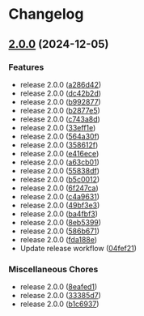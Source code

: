 # Changelog

## [2.0.0](https://github.com/IsraelDeveloperMaster/RealeseProject/compare/1.0.0...v2.0.0) (2024-12-05)


### Features

* release 2.0.0 ([a286d42](https://github.com/IsraelDeveloperMaster/RealeseProject/commit/a286d4299543063f8ff29f435ab855ff0de841e7))
* release 2.0.0 ([dc42b2d](https://github.com/IsraelDeveloperMaster/RealeseProject/commit/dc42b2dc9d3f1f2930f9ad7a47f8947a6dc7bb70))
* release 2.0.0 ([b992877](https://github.com/IsraelDeveloperMaster/RealeseProject/commit/b99287711bec9875da5cc36fade15a7f02e2e646))
* release 2.0.0 ([b2877e5](https://github.com/IsraelDeveloperMaster/RealeseProject/commit/b2877e5eb01c3a9f7e8ab887e74cf657028dff2f))
* release 2.0.0 ([c743a8d](https://github.com/IsraelDeveloperMaster/RealeseProject/commit/c743a8df2fe8deec8fdb2bb1454d725ad12d3b05))
* release 2.0.0 ([33eff1e](https://github.com/IsraelDeveloperMaster/RealeseProject/commit/33eff1e3bd4521492b9950791e8058ebcf65de2f))
* release 2.0.0 ([564a30f](https://github.com/IsraelDeveloperMaster/RealeseProject/commit/564a30fd45ff2a5984aa8f6b490094172158deb8))
* release 2.0.0 ([358612f](https://github.com/IsraelDeveloperMaster/RealeseProject/commit/358612f74bf6800c73a4e4e2f790f87e8f8438a9))
* release 2.0.0 ([e416ece](https://github.com/IsraelDeveloperMaster/RealeseProject/commit/e416ecea07e3d4cd4f33dbcda2de3aa55c06085f))
* release 2.0.0 ([a63cb01](https://github.com/IsraelDeveloperMaster/RealeseProject/commit/a63cb0122bfde2f851021bb3e99f55150c09dfaa))
* release 2.0.0 ([55838df](https://github.com/IsraelDeveloperMaster/RealeseProject/commit/55838dff90f100afffb027fa70b7f50449af16a2))
* release 2.0.0 ([b5c0012](https://github.com/IsraelDeveloperMaster/RealeseProject/commit/b5c001264e05daf120ba6881a02e20f8c8241ec0))
* release 2.0.0 ([6f247ca](https://github.com/IsraelDeveloperMaster/RealeseProject/commit/6f247ca33d42ce39c9f405b49f6d86ff8ce1eaa4))
* release 2.0.0 ([c4a9631](https://github.com/IsraelDeveloperMaster/RealeseProject/commit/c4a96310ca13d85d8da13e9cb75a5d139169915d))
* release 2.0.0 ([49bf3e3](https://github.com/IsraelDeveloperMaster/RealeseProject/commit/49bf3e30f9844891eec25bc6ecdf22a27a8656c3))
* release 2.0.0 ([ba4fbf3](https://github.com/IsraelDeveloperMaster/RealeseProject/commit/ba4fbf3a2d2485b9cc1729c62d7878cf9b43e94f))
* release 2.0.0 ([8eb5399](https://github.com/IsraelDeveloperMaster/RealeseProject/commit/8eb5399afbbb47999581097ce0b7fc7b13fd323f))
* release 2.0.0 ([586b671](https://github.com/IsraelDeveloperMaster/RealeseProject/commit/586b671098634d3ff535138b41b80ae3cc3bc13b))
* release 2.0.0 ([fda188e](https://github.com/IsraelDeveloperMaster/RealeseProject/commit/fda188eb4d656301a2520be5a0c0dc90d8cad19c))
* Update release workflow ([04fef21](https://github.com/IsraelDeveloperMaster/RealeseProject/commit/04fef21060d27540a11b47960406e25eaa8561e1))


### Miscellaneous Chores

* release 2.0.0 ([8eafed1](https://github.com/IsraelDeveloperMaster/RealeseProject/commit/8eafed1de2126a8c09df54700def5c1f84f17e44))
* release 2.0.0 ([33385d7](https://github.com/IsraelDeveloperMaster/RealeseProject/commit/33385d75780db44ae22ebc582f2c3c2128300e2d))
* release 2.0.0 ([b1c6937](https://github.com/IsraelDeveloperMaster/RealeseProject/commit/b1c6937de6051d2b379be3641ba3aeb3d36244a2))
